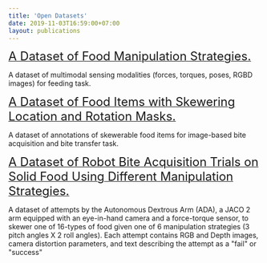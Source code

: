 ```yaml
---
title: 'Open Datasets'
date: 2019-11-03T16:59:00+07:00
layout: publications
---
```


[<font size = 5>A Dataset of Food Manipulation Strategies.</font>](https://doi.org/10.7910/DVN/8TTXZ7)

A dataset of multimodal sensing modalities (forces, torques, poses, RGBD images) for feeding task.

[<font size = 5>A Dataset of Food Items with Skewering Location and Rotation Masks.</font>](https://doi.org/10.7910/DVN/GHV7XZ)

A dataset of annotations of skewerable food items for image-based bite acquisition and bite transfer task.

[<font size = 5>A Dataset of Robot Bite Acquisition Trials on Solid Food Using Different Manipulation Strategies.</font>](https://doi.org/10.7910/DVN/8A1XO3)

A dataset of attempts by the Autonomous Dextrous Arm (ADA), a JACO 2 arm equipped with an eye-in-hand camera and a force-torque sensor, to skewer one of 16-types of food given one of 6 manipulation strategies (3 pitch angles X 2 roll angles). Each attempt contains RGB and Depth images, camera distortion parameters, and text describing the attempt as a "fail" or "success"
